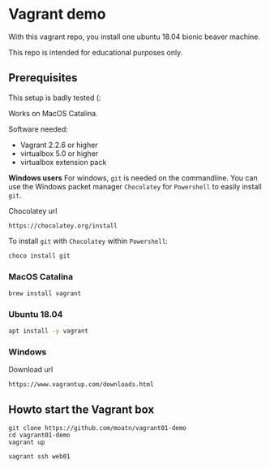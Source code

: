 # Vagrant demo

With this vagrant repo, you install one ubuntu 18.04 bionic beaver machine. 

This repo is intended for educational purposes only. 

## Prerequisites

This setup is badly tested (: 

Works on MacOS Catalina.

Software needed:

- Vagrant 2.2.6 or higher
- virtualbox 5.0 or higher
- virtualbox extension pack

__Windows users__
For windows, `git` is needed on the commandline. You can use the Windows packet manager `Chocolatey` for `Powershell` to easily install `git`. 

Chocolatey url
```
https://chocolatey.org/install
```

To install `git` with `Chocolatey` within `Powershell`:
```powershell
choco install git
```

### MacOS Catalina

```bash
brew install vagrant
```

### Ubuntu 18.04

```bash 
apt install -y vagrant
```

### Windows 

Download url
```
https://www.vagrantup.com/downloads.html
```

## Howto start the Vagrant box

```
git clone https://github.com/moatn/vagrant01-demo
cd vagrant01-demo
vagrant up
```

```
vagrant ssh web01
```
